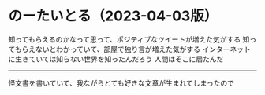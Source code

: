 # のーたいとる（2023-04-03版）

知ってもらえるのかなって思って、ポジティブなツイートが増えた気がする
知ってもらえないとわかっていて、部屋で独り言が増えた気がする
インターネットに生きていては知らない世界を知ったんだろう
人間はそこに居たんだ

---

怪文書を書いていて、我ながらとても好きな文章が生まれてしまったので
